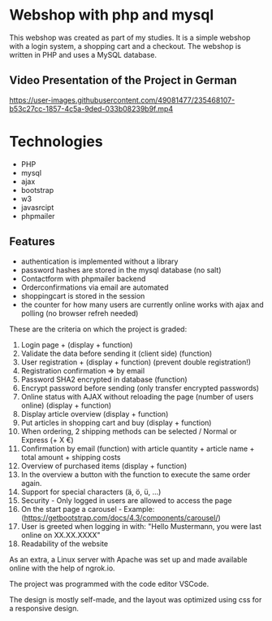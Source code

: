 # Webshop with php and mysql
This webshop was created as part of my studies. It is a simple webshop with a login system, a shopping cart and a checkout. The webshop is written in PHP and uses a MySQL database.

## Video Presentation of the Project in German
https://user-images.githubusercontent.com/49081477/235468107-b53c27cc-1857-4c5a-9ded-033b08239b9f.mp4

# Technologies
- PHP
- mysql
- ajax
- bootstrap
- w3
- javasrcipt 
- phpmailer

## Features
- authentication is implemented without a library
- password hashes are stored in the mysql database (no salt)
- Contactform with phpmailer backend
- Orderconfirmations via email are automated
- shoppingcart is stored in the session
- the counter for how many users are currently online works with ajax and polling (no browser refreh needed)

These are the criteria on which the project is graded:
1.	 Login page + (display + function)
2.	 Validate the data before sending it (client side) (function)
3.	 User registration + (display + function) (prevent double registration!)
4.	 Registration confirmation => by email
5.	 Password SHA2 encrypted in database (function)
6.	 Encrypt password before sending (only transfer encrypted passwords)
7.	 Online status with AJAX without reloading the page (number of users online) (display + function)
8.	 Display article overview (display + function)
9.	 Put articles in shopping cart and buy (display + function)
10.	 When ordering, 2 shipping methods can be selected / Normal or Express (+ X €)
11.	 Confirmation by email (function) with article quantity + article name + total amount + shipping costs
12.	 Overview of purchased items (display + function)
13.	 In the overview a button with the function to execute the same order again.
14.	 Support for special characters (ä, ö, ü, ...)
15.	 Security - Only logged in users are allowed to access the page
16.	 On the start page a carousel - Example: (https://getbootstrap.com/docs/4.3/components/carousel/)
17.	 User is greeted when logging in with: "Hello Mustermann, you were last online on XX.XX.XXXX"
18.	 Readability of the website

As an extra, a Linux server with Apache was set up and made available online with the help of ngrok.io.

The project was programmed with the code editor VSCode.

The design is mostly self-made, and the layout was optimized using css for a responsive design.

